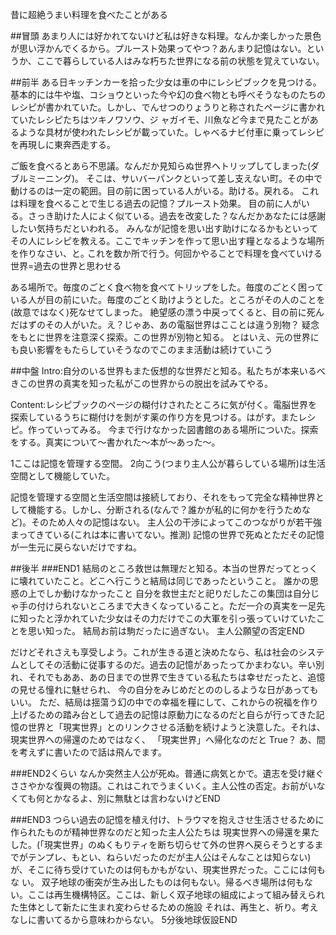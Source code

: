 昔に超絶うまい料理を食べたことがある

##冒頭
あまり人には好かれてないけど私は好きな料理。なんか楽しかった景色が思い浮かんでくるから。プルースト効果ってやつ？あんまり記憶はない。というか、ここで暮らしている人はみな朽ちた世界になる前の状態を覚えていない。

##前半
 ある日キッチンカーを拾った少女は車の中にレシピブックを見つける。基本的には牛や塩、コショウといった今や幻の食べ物とも呼べそうなものたちのレシピが書かれていた。しかし、でんせつのりょうりと称されたページに書かれていたレシピたちはツキノワソウ、ジ 
 ャガイモ、川魚など今まで見たことがあるような具材が使われたレシピが載っていた。しゃべるナビ付車に乗ってレシピを再現しに東奔西走する。

 ご飯を食べるとあら不思議。なんだか見知らぬ世界へトリップしてしまった(ダブルミーニング)。
そこは、サいバーパンクといって差し支えない町。その中で動けるのは一定の範囲。目の前に困っている人がいる。助ける。戻れる。
 これは料理を食べることで生じる過去の記憶？プルースト効果。
 目の前に人がいる。さっき助けた人によく似ている。過去を改変した？なんだかあなたには感謝したい気持ちだといわれる。
 みんなが記憶を思い出す助けになるかもといってその人にレシピを教える。ここでキッチンを作って思い出す糧となるような場所を作りなさい、と｡
 これを数か所で行う。何回かやることで料理を食べていける世界=過去の世界と思わせる

 ある場所で。毎度のごとく食べ物を食べてトリップをした。毎度のごとく困っている人が目の前にいた。毎度のごとく助けようとした。ところがその人のことを(故意ではなく)死なせてしまった。
 絶望感の漂う中戻ってくると、目の前に死んだはずのその人がいた。え？じゃあ、あの電脳世界はこことは違う別物？
 疑念をもとに世界を注意深く探索。この世界が別物と知る。
 とはいえ、元の世界にも良い影響をもたらしていそうなのでこのまま活動は続けていこう


##中盤
 Intro:自分のいる世界もまた仮想的な世界だと知る。私たちが本来いるべきこの世界の真実を知った私がこの世界からの脱出を試みてやる。

 Content:レシピブックのページの糊付けされたところに気が付く。電脳世界を探索しているうちに糊付けを剝がす薬の作り方を見つける。はがす。またレシピ。作っていってみる。
今まで行けなかった図書館のある場所についた。探索をする。真実について～書かれた～本が～あった～。


 1ここは記憶を管理する空間。
2向こう(つまり主人公が暮らしている場所)は生活空間として機能していた。


 記憶を管理する空間と生活空間は接続しており、それをもって完全な精神世界として機能する。しかし、分断される(なんで？誰かが私的に何かを行うためなど)。そのため人々の記憶はない。
主人公の干渉によってこのつながりが若干強まってきている(これは本に書いてない。推測)
記憶の世界で死ぬとただその記憶が一生元に戻らないだけですね。



##後半
 ###END1
  結局のところ救世は無理だと知る。本当の世界だってとっくに壊れていたこと。どこへ行こうと結局は同じであったということ。
  誰かの思惑の上でしか動けなかったこと
  自分を救世主だと祀りだしたこの集団は自分じゃ手の付けられないところまで大きくなっていること。ただ一介の真実を一足先に知ったと浮かれていた少女はその力だけでこの大軍を引っ張っていけていたことを思い知った。
  結局お前は駒だったに過ぎない。
  主人公願望の否定END

  だけどそれさえも享受しよう。これが生きる道と決めたなら、私は社会のシステムとしてその活動に従事するのだ。過去の記憶があったってかまわない。辛い別れ、それでもああ、あの日までの世界で生きている私たちは幸せだったと、追憶の見せる憧れに魅せられ、 
  今の自分をみじめだとののしるような日があってもいい。
  ただ、結局は揺蕩う幻の中での幸福を糧にして、これからの祝福を作り上げるための踏み台として過去の記憶は原動力になるのだと自らが行ってきた記憶の世界と「現実世界」とのリンクさせる活動を続けようと決意した。それは、現実世界への帰還のためではなく、 
 「現実世界」へ帰化なのだと True？
  あ、間を考えずに書いたので話は飛んでます。

 ###END2くらい
  なんか突然主人公が死ぬ。普通に病気とかで。遺志を受け継ぐささやかな復興の物語。これはこれでうまくいく。主人公性の否定。お前がいなくても何とかなるよ、別に無駄とは言わないけどEND

###END3
  つらい過去の記憶を植え付け、トラウマを抱えさせ生活させるために作られたものが精神世界なのだと知った主人公たちは
  現実世界への帰還を果たした。(「現実世界」のぬくもりティを断ち切らせて外の世界へ戻らそうとするまでがテンプレ、もとい、ねらいだったのだが主人公はそんなことは知らない)が、そこに待ち受けていたのは何もかもがない、現実世界だった。ここには何もな 
  い。 
  双子地球の衝突が生み出したものは何もない。帰るべき場所は何もない。ここは再生機構特区。ここは、新しく双子地球の組成によって組み替えられた生体として新たに生まれ変わらせるための施設
  それは、再生と、祈り。考えなしに書いてるから意味わからない。
  5分後地球仮設END
